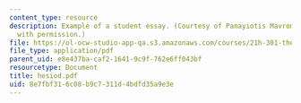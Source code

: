 ```yaml
---
content_type: resource
description: Example of a student essay. (Courtesy of Panayiotis Mavrommatis. Used
  with permission.)
file: https://ol-ocw-studio-app-qa.s3.amazonaws.com/courses/21h-301-the-ancient-world-greece-fall-2004/8e7fbf316c08b9c7311d4bdfd35a9e3e_hesiod.pdf
file_type: application/pdf
parent_uid: e8e437ba-caf2-1641-9c9f-762e6ff043bf
resourcetype: Document
title: hesiod.pdf
uid: 8e7fbf31-6c08-b9c7-311d-4bdfd35a9e3e
---
```

